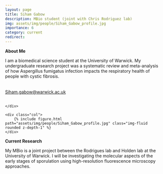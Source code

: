 ```yaml
---
layout: page
title: Siham Gabow
description: MBio student (joint with Chris Rodriguez lab)
img: assets/img/people/Siham_Gabow_profile.jpg
importance: 6
category: current
redirect: 
---
```

<div class="container">
  <div class="row">
    <div class="col">
<b>About Me</b>
<br>

I am a biomedical science student at the University of Warwick. My undergraduate research project was a systematic review and meta-analysis of how Aspergillus fumigatus infection impacts the respiratory health of people with cystic fibrosis.  
<br>
<br>
Siham.gabow@warwick.ac.uk
<br>
<br>

    </div>

    <div class="col">
        {% include figure.html path="assets/img/people/Siham_Gabow_profile.jpg" class="img-fluid rounded z-depth-1" %}
    </div>
  </div>
  <div class="row">

  <b>Current Research</b>

My MBio is a joint project between the Rodrigues lab and Holden lab at the University of Warwick. I will be investigating the molecular aspects of the early stages of sporulation using high-resolution fluorescence microscopy approaches.

 </div>
</div>